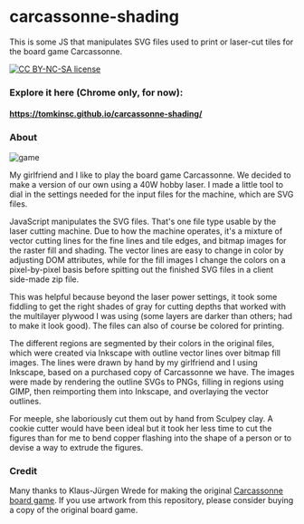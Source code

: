 # carcassonne-shading
This is some JS that manipulates SVG files used to print or laser-cut tiles for the board game Carcassonne.

[![CC BY-NC-SA license](https://i.creativecommons.org/l/by-nc-sa/4.0/80x15.png)](http://creativecommons.org/licenses/by-nc-sa/4.0/)

### Explore it here (Chrome only, for now):
#### https://tomkinsc.github.io/carcassonne-shading/

### About

![game](https://raw.githubusercontent.com/tomkinsc/carcassonne-shading/gh-pages/result.jpg)

My girlfriend and I like to play the board game Carcassonne. We decided to make a version of our own using a 40W hobby laser. I made a little tool to dial in the settings needed for the input files for the machine, which are SVG files.

JavaScript manipulates the SVG files. That's one file type usable by the laser cutting machine. Due to how the machine operates, it's a mixture of vector cutting lines for the fine lines and tile edges, and bitmap images for the raster fill and shading. The vector lines are easy to change in color by adjusting DOM attributes, while for the fill images I change the colors on a pixel-by-pixel basis before spitting out the finished SVG files in a client side-made zip file.

This was helpful because beyond the laser power settings, it took some fiddling to get the right shades of gray for cutting depths that worked with the multilayer plywood I was using (some layers are darker than others; had to make it look good). The files can also of course be colored for printing.

The different regions are segmented by their colors in the original files, which were created via Inkscape with outline vector lines over bitmap fill images. The lines were drawn by hand by my girlfriend and I using Inkscape, based on a purchased copy of Carcassonne we have. The images were made by rendering the outline SVGs to PNGs, filling in regions using GIMP, then reimporting them into Inkscape, and overlaying the vector outlines.

For meeple, she laboriously cut them out by hand from Sculpey clay. A cookie cutter would have been ideal but it took her less time to cut the figures than for me to bend copper flashing into the shape of a person or to devise a way to extrude the figures.

### Credit

Many thanks to Klaus-Jürgen Wrede for making the original [Carcassonne board game](https://en.wikipedia.org/wiki/Carcassonne_(board_game)). If you use artwork from this repository, please consider buying a copy of the original board game.
